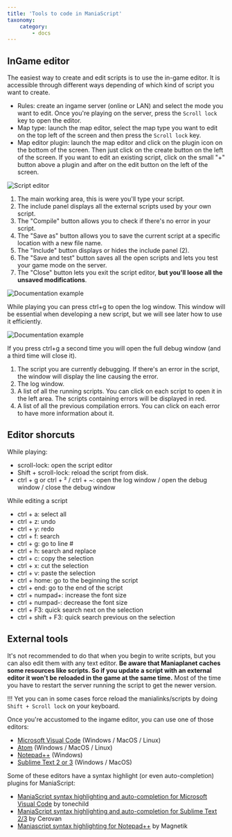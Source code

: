```yaml
---
title: 'Tools to code in ManiaScript'
taxonomy:
    category:
        - docs
---
```


## InGame editor

The easiest way to create and edit scripts is to use the in-game editor. It is accessible through different ways depending of which kind of script you want to create.

- Rules: create an ingame server (online or LAN) and select the mode you want to edit. Once you're playing on the server, press the `Scroll lock` key to open the editor.
- Map type: launch the map editor, select the map type you want to edit on the top left of the screen and then press the `Scroll lock` key.
- Map editor plugin: launch the map editor and click on the plugin icon on the bottom of the screen. Then just click on the create button on the left of the screen. If you want to edit an existing script, click on the small "+" button above a plugin and after on the edit button on the left of the screen.

![Script editor](./img/script-editor.png)

1. The main working area, this is were you'll type your script.
2. The include panel displays all the external scripts used by your own script.
3. The "Compile" button allows you to check if there's no error in your script.
4. The "Save as" button allows you to save the current script at a specific location with a new file name.
5. The "Include" button displays or hides the include panel (2).
6. The "Save and test" button saves all the open scripts and lets you test your game mode on the server.
7. The "Close" button lets you exit the script editor, __but you'll loose all the unsaved modifications__.

![Documentation example](./img/debugger-small.png)

While playing you can press ctrl+g to open the log window. This window will be essential when developing a new script, but we will see later how to use it efficiently.

![Documentation example](./img/debugger-big.png)

If you press ctrl+g a second time you will open the full debug window (and a third time will close it).

1. The script you are currently debugging. If there's an error in the script, the window will display the line causing the error.
2. The log window.
3. A list of all the running scripts. You can click on each script to open it in the left area. The scripts containing errors will be displayed in red.
4. A list of all the previous compilation errors. You can click on each error to have more information about it.


## Editor shorcuts

While playing:

  * scroll-lock: open the script editor
  * Shift + scroll-lock: reload the script from disk.
  * ctrl + g or ctrl + ² / ctrl + ~: open the log window / open the debug window / close the debug window

While editing a script

  * ctrl + a: select all
  * ctrl + z: undo
  * ctrl + y: redo
  * ctrl + f: search
  * ctrl + g: go to line #
  * ctrl + h: search and replace
  * ctrl + c: copy the selection
  * ctrl + x: cut the selection
  * ctrl + v: paste the selection
  * ctrl + home: go to the beginning the script
  * ctrl + end: go to the end of the script
  * ctrl + numpad+: increase the font size
  * ctrl + numpad-: decrease the font size
  * ctrl + F3: quick search next on the selection
  * ctrl + shift + F3: quick search previous on the selection


## External tools

It's not recommended to do that when you begin to write scripts, but you can also edit them with any text editor. __Be aware that Maniaplanet caches some resources like scripts. So if you update a script with an external editor it won't be reloaded in the game at the same time.__ Most of the time you have to restart the server running the script to get the newer version.

!!! Yet you can in some cases force reload the manialinks/scripts by doing `Shift + Scroll lock` on your keyboard.

Once you're accustomed to the ingame editor, you can use one of those editors:

* [Microsoft Visual Code](https://code.visualstudio.com) (Windows / MacOS / Linux)
* [Atom](https://atom.io) (Windows / MacOS / Linux)
* [Notepad++](https://notepad-plus-plus.org) (Windows)
* [Sublime Text 2 or 3](https://www.sublimetext.com/3) (Windows / MacOS)

Some of these editors have a syntax highlight (or even auto-completion) plugins for ManiaScript:

* [ManiaScript syntax highlighting and auto-completion for Microsoft Visual Code](https://marketplace.visualstudio.com/items?itemName=mmcfarland.vscode-maniascript) by tonechild
* [ManiaScript syntax highlighting and auto-completion for Sublime Text 2/3](https://github.com/ManiaPlanet/Sublime-ManiaScript) by Cerovan
* [Maniascript syntax highlighting for Notepad++](https://github.com/ManiaPlanet/notepadplusplus-maniascript) by Magnetik
